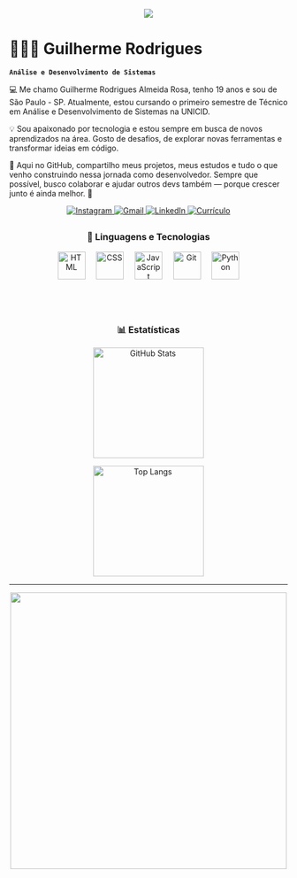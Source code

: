 <p align="center">
  <img src="https://readme-typing-svg.herokuapp.com?font=JetBrains+Mono&weight=700&size=30&duration=2000&pause=1000&color=C792EA&center=true&vCenter=true&width=700&height=60&lines=Hello%2C+World+!+;Desenvolvedor+Full+Stack+em+formação;Apaixonado+por+Tecnologia+e+Código;Bem-vindo+ao+meu+GitHub!">
</p>

# 👨🏻‍💻 Guilherme Rodrigues

**`Análise e Desenvolvimento de Sistemas`**

💻 Me chamo Guilherme Rodrigues Almeida Rosa, tenho 19 anos e sou de São Paulo - SP.
Atualmente, estou cursando o primeiro semestre de Técnico em Análise e Desenvolvimento de Sistemas na UNICID.

💡 Sou apaixonado por tecnologia e estou sempre em busca de novos aprendizados na área. Gosto de desafios, de explorar novas ferramentas e transformar ideias em código.

🌱 Aqui no GitHub, compartilho meus projetos, meus estudos e tudo o que venho construindo nessa jornada como desenvolvedor. Sempre que possível, busco colaborar e ajudar outros devs também — porque crescer junto é ainda melhor. 🚀

<p align="center">
  <a href="https://www.instagram.com/guiznxrr/" target="_blank">
    <img src="https://img.shields.io/badge/-Instagram-%23E4405F?style=for-the-badge&logo=instagram&logoColor=white" alt="Instagram">
  </a>
  <a href="mailto:guilhermerar2005@gmail.com">
    <img src="https://img.shields.io/badge/-Gmail-%23333?style=for-the-badge&logo=gmail&logoColor=white" alt="Gmail">
  </a>
  <a href="https://www.linkedin.com/in/guilhrodrigues/" target="_blank">
    <img src="https://img.shields.io/badge/-LinkedIn-%230077B5?style=for-the-badge&logo=linkedin&logoColor=white" alt="LinkedIn">
  </a>
  <a href="https://drive.google.com/uc?export=download&id=1IeXHT-GJFdUfx7kz3fNgp2yFQf-aCKop" target="_blank">
    <img src="https://img.shields.io/badge/-Currículo-%2300C896?style=for-the-badge&logo=readme&logoColor=white" alt="Currículo">
  </a>
</p>


##

<h3 align="center">🤖 Linguagens e Tecnologias</h3>

<p align="center">
  <img 
      alt="HTML"
      title="HTML" 
      width="50px" 
      src="https://cdn.jsdelivr.net/gh/devicons/devicon@latest/icons/html5/html5-original.svg" 
  />&nbsp;&nbsp;&nbsp;&nbsp;
  <img 
      alt="CSS" 
      title="CSS"
      width="50px" 
      src="https://cdn.jsdelivr.net/gh/devicons/devicon@latest/icons/css3/css3-original.svg" 
  />&nbsp;&nbsp;&nbsp;&nbsp;
  <img 
      alt="JavaScript" 
      title="JavaScript"
      width="50px" 
      src="https://cdn.jsdelivr.net/gh/devicons/devicon@latest/icons/javascript/javascript-original.svg" 
  />&nbsp;&nbsp;&nbsp;&nbsp;
  <img 
      alt="Git" 
      title="Git"
      width="50px" 
      src="https://cdn.jsdelivr.net/gh/devicons/devicon@latest/icons/git/git-original.svg" 
  />&nbsp;&nbsp;&nbsp;&nbsp;
  <img 
      alt="Python" 
      title="Python"
      width="50px" 
      src="https://cdn.jsdelivr.net/gh/devicons/devicon@latest/icons/python/python-original.svg" 
  />
</p>

<br/>
<br/>

##

<h3 align="center">📊 Estatísticas</h3>

<p align="center">
  <img 
    alt="GitHub Stats" 
    height="200" 
    src="https://github-readme-stats.vercel.app/api?username=guilh-code&show_icons=true&theme=tokyonight&include_all_commits=true&locale=pt-br" 
  />
</p>

<p align="center">
  <img 
    alt="Top Langs" 
    height="200" 
    src="https://github-readme-stats.vercel.app/api/top-langs/?username=guilh-code&theme=tokyonight&layout=compact&custom_title=Tecnologias&langs_count=9" 
  />
</p>



---


<p align="center">
  <img src="https://media.giphy.com/media/ZVik7pBtu9dNS/giphy.gif" width="500">
</p>
